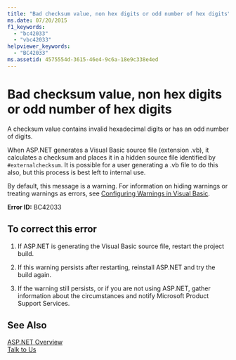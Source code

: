 ```yaml
---
title: "Bad checksum value, non hex digits or odd number of hex digits"
ms.date: 07/20/2015
f1_keywords: 
  - "bc42033"
  - "vbc42033"
helpviewer_keywords: 
  - "BC42033"
ms.assetid: 4575554d-3615-46e4-9c6a-18e9c338e4ed
---
```

# Bad checksum value, non hex digits or odd number of hex digits
A checksum value contains invalid hexadecimal digits or has an odd number of digits.  
  
 When ASP.NET generates a Visual Basic source file (extension .vb), it calculates a checksum and places it in a hidden source file identified by `#externalchecksum`. It is possible for a user generating a .vb file to do this also, but this process is best left to internal use.  
  
 By default, this message is a warning. For information on hiding warnings or treating warnings as errors, see [Configuring Warnings in Visual Basic](/visualstudio/ide/configuring-warnings-in-visual-basic).  
  
 **Error ID:** BC42033  
  
## To correct this error  
  
1.  If ASP.NET is generating the Visual Basic source file, restart the project build.  
  
2.  If this warning persists after restarting, reinstall ASP.NET and try the build again.  
  
3.  If the warning still persists, or if you are not using ASP.NET, gather information about the circumstances and notify Microsoft Product Support Services.  
  
## See Also  
 [ASP.NET Overview](https://msdn.microsoft.com/library/4w3ex9c2.aspx)  
 [Talk to Us](/visualstudio/ide/talk-to-us)
